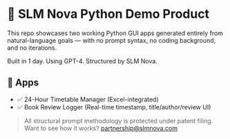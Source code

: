 # 🧠 SLM Nova Python Demo Product

This repo showcases two working Python GUI apps generated entirely from natural-language goals — with no prompt syntax, no coding background, and no iterations.

Built in 1 day. Using GPT-4. Structured by SLM Nova.

## 🚀 Apps
- ✅ 24-Hour Timetable Manager (Excel-integrated)
- ✅ Book Review Logger (Real-time timestamp, title/author/review UI)

> All structural prompt methodology is protected under patent filing.  
> Want to see how it works? [partnership@slmnova.com](mailto:partnership@slmnova.com)
